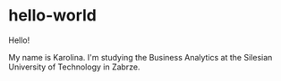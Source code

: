 # hello-world

Hello!

My name is Karolina. I'm studying the Business Analytics at the Silesian University of Technology in Zabrze.
